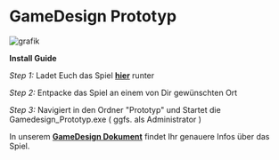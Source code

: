 # GameDesign Prototyp
![grafik](https://user-images.githubusercontent.com/48796243/122566336-bb62c580-d047-11eb-9d75-d1878b741631.png)

**Install Guide**

*Step 1:*
Ladet Euch das Spiel **[hier](https://github.com/Tobias-Bodmer/Shackles-of-Hell/archive/refs/heads/main.zip)** runter

*Step 2:* 
Entpacke das Spiel an einem von Dir gewünschten Ort

*Step 3:* 
Navigiert in den Ordner "Prototyp" und Startet die Gamedesign_Prototyp.exe ( ggfs. als Administrator ) 


In unserem **[GameDesign Dokument](https://github.com/Tobias-Bodmer/Shackles-of-Hell/blob/main/Gamedesign_Dokument.pdf)** findet Ihr genauere Infos über das Spiel.

